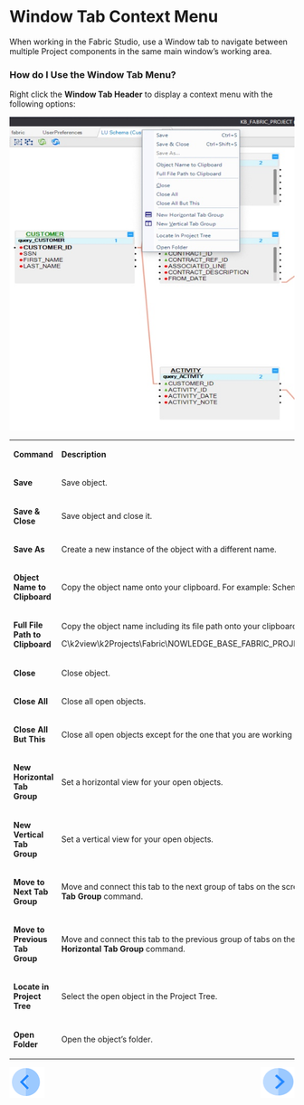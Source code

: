 # Window Tab Context Menu

When working in the Fabric Studio, use a Window tab to navigate between multiple Project components in the same main window’s working area.

### How do I Use the Window Tab Menu?
Right click the **Window Tab Header** to display a context menu with the following options:

![image](/articles/04_fabric_studio/images/04_02_window_tab_header.png)

<table>
<tbody>
<tr>
<td width="500pxl">
<p><strong>Command</strong></p>
</td>
<td width="500pxl">
<p><strong>Description</strong></p>
</td>
</tr>
<tr>
<td width="500pxl">
<p><strong>Save</strong></p>
</td>
<td width="500pxl">
<p>Save object.</p>
</td>
</tr>
<tr>
<td width="500pxl">
<p><strong>Save &amp; Close</strong></p>
</td>
<td width="500pxl">
<p>Save object and close it.</p>
</td>
</tr>
<tr>
<td width="500pxl">
<p><strong>Save As</strong></p>
</td>
<td width="500pxl">
<p>Create a new instance of the object with a different name.</p>
</td>
</tr>
<tr>
<td width="500pxl">
<p><strong>Object Name to Clipboard</strong></p>
</td>
<td width="500pxl">
<p>Copy the object name onto your clipboard. For example: Schema Name.</p>
</td>
</tr>
<tr>
<td width="500pxl">
<p><strong>Full File Path to Clipboard</strong></p>
</td>
<td width="500pxl">
<p>Copy the object name including its file path onto your clipboard. For example:</p>
<p>C\k2view\k2Projects\Fabric\NOWLEDGE_BASE_FABRIC_PROJECT\Implementation\LogicalUnits\Customer\vdb.k2vdb.xml.</p>
</td>
</tr>
<tr>
<td width="500pxl">
<p><strong>Close</strong></p>
</td>
<td width="500pxl">
<p>Close object.</p>
</td>
</tr>
<tr>
<td width="500pxl">
<p><strong>Close All</strong></p>
</td>
<td width="500pxl">
<p>Close all open objects.</p>
</td>
</tr>
<tr>
<td width="500pxl">
<p><strong>Close All But This</strong></p>
</td>
<td style="width: 49.309%;">
<p>Close all open objects except for the one that you are working on.</p>
</td>
</tr>
<tr>
<td width="500pxl">
<p><strong>New Horizontal Tab Group</strong></p>
</td>
<td width="500pxl">
<p>Set a horizontal view for your open objects.</p>
</td>
</tr>
<tr>
<td width="500pxl">
<p><strong>New Vertical Tab Group</strong></p>
</td>
<td width="500pxl">
<p>Set a vertical view for your open objects.</p>
</td>
</tr>
<tr>
<td width="500pxl">
<p><strong>Move to Next Tab Group</strong></p>
</td>
<td width="500pxl">
<p>Move and connect this tab to the next group of tabs on the screen. This option is available once using the <strong>New Vertical Tab Group</strong> command.</p>
</td>
</tr>
<tr>
<td width="500pxl">
<p><strong>Move to Previous Tab Group</strong></p>
</td>
<td width="500pxl">
<p>Move and connect this tab to the previous group of tabs on the screen. This option is available once using <strong>New Horizontal Tab Group</strong> command.</p>
</td>
</tr>
<tr>
<td width="500pxl">
<p><strong>Locate in Project Tree</strong></p>
</td>
<td width="500pxl">
<p>Select the open object in the Project Tree.</p>
</td>
</tr>
<tr>
<td width="500pxl">
<p><strong>Open Folder</strong></p>
</td>
<td width="500pxl">
<p>Open the object&rsquo;s folder.</p>
</td>
</tr>
</tbody>
</table>
 
[![Previous](/articles/images/Previous.png)](/articles/04_fabric_studio/01_UI_components_and_menus.md)[<img align="right" width="60" height="54" src="/articles/images/Next.png">](/articles/04_fabric_studio/03_diagram_and_toolbars.md)

